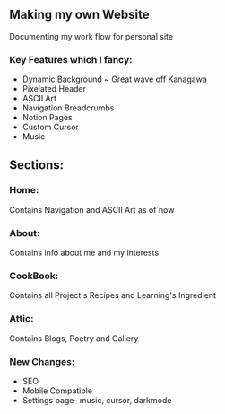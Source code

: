 ## Making my own Website
Documenting my work flow for personal site

### Key Features which I fancy:
- Dynamic Background ~ Great wave off Kanagawa  
- Pixelated Header  
- ASCII Art  
- Navigation Breadcrumbs  
- Notion Pages  
- Custom Cursor  
- Music   

## Sections:
### Home: 
Contains Navigation and ASCII Art as of now
### About:
Contains info about me and my interests
### CookBook:
Contains all Project's Recipes and Learning's Ingredient
### Attic:
Contains Blogs, Poetry and Gallery

### New Changes:
- SEO
- Mobile Compatible
- Settings page- music, cursor, darkmode

